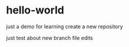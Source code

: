 # hello-world
just a demo for learning create a new repository

just test about new branch file edits
